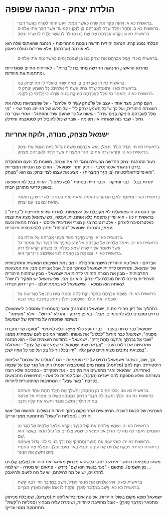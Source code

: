 # הולדת יצחק - הנהגה שפופה

> בראשית כא א: וַיהוָה פָּקַד אֶת שָׂרָה כַּאֲשֶׁר אָמָר; וַיַּעַשׂ יְהוָה לְשָׂרָה כַּאֲשֶׁר דִּבֵּר.  
> בראשית כא ב: וַתַּהַר וַתֵּלֶד שָׂרָה לְאַבְרָהָם בֵּן לִזְקֻנָיו לַמּוֹעֵד אֲשֶׁר דִּבֶּר אֹתוֹ אֱלֹהִים.  
> בראשית כא ג: וַיִּקְרָא אַבְרָהָם אֶת שֶׁם בְּנוֹ הַנּוֹלַד לוֹ אֲשֶׁר יָלְדָה לּוֹ שָׂרָה יִצְחָק.  

הבלתי נמנע קרה: הנהגה יהודית חדשה נובטת מההריסות - הנהגה שהאתוס שלה הוא לא עוצמה (אברהם), אלא שרידות נטולת פאסון.

> בראשית כא ד: וַיָּמָל אַבְרָהָם אֶת יִצְחָק בְּנוֹ בֶּן שְׁמֹנַת יָמִים כַּאֲשֶׁר צִוָּה אֹתוֹ אֱלֹהִים.  

מהרגע הראשון, ההנהגה החדשה מחוייבת ל"ברית" - לאורחות החיים שמגדירות ומתחמות את היהדות.

> בראשית כא ה: וְאַבְרָהָם בֶּן מְאַת שָׁנָה בְּהִוָּלֶד לוֹ אֵת יִצְחָק בְּנוֹ.  
> בראשית כא ו: וַתֹּאמֶר שָׂרָה צְחֹק עָשָׂה לִי אֱלֹהִים: כָּל הַשֹּׁמֵעַ יִצְחַק לִי.  
> בראשית כא ז: וַתֹּאמֶר מִי מִלֵּל לְאַבְרָהָם הֵינִיקָה בָנִים שָׂרָה: כִּי יָלַדְתִּי בֵן לִזְקֻנָיו.  

העם קרוע, מצד אחד - עצב על ש"צְחֹק עָשָׂה לִי אֱלֹהִים" - על שהמציאות נטלה את העוצמה היהודית, ועל כך ש"כָּל הַשֹּׁמֵעַ יִצְחַק לִי" - על הלעג של הגויים.
מצד שני - "מִי מִלֵּל לְאַבְרָהָם הֵינִיקָה בָנִים שָׂרָה" - גאווה על כך שהעם שרד והסתגל - אחרי שבר כה גדול - שבר כזה שאחריו אין תקומה - שבר שיכול להוביל רק לסטגנציה וחידלון.

## ישמאל מְצַחֵק, מנודה, ולוקח אחריות

> בראשית כא ח: וַיִּגְדַּל הַיֶּלֶד וַיִּגָּמַל; וַיַּעַשׂ אַבְרָהָם מִשְׁתֶּה גָדוֹל בְּיוֹם הִגָּמֵל אֶת יִצְחָק.  
> בראשית כא ט: וַתֵּרֶא שָׂרָה אֶת בֶּן הָגָר הַמִּצְרִית אֲשֶׁר יָלְדָה לְאַבְרָהָם מְצַחֵק.  

בעוד ההנהגת יצחק החדשה מבשילה ומגדירה את עצמה, תשומת לב העם מתמקדת בזרם הנהגתי אלטרנטיבי - וותיק יותר.
ישמעאל - הזרם עם הנטיות המצריות והאינדיבידואליסטיות (בֶּן הָגָר הַמִּצְרִית) - מציג את עצמו לצד יצחק: גם הוא "מְצַחֵק".

<history>
יהדות בבל - כבר וותיקה - וכבר חייה בנוחות "ללא פאסון". יהדות בבל לא הושפעה באופן קריטי מחורבן הבית.
</history>


> בראשית כא י: וַתֹּאמֶר לְאַבְרָהָם גָּרֵשׁ הָאָמָה הַזֹּאת וְאֶת בְּנָהּ: כִּי לֹא יִירַשׁ בֶּן הָאָמָה הַזֹּאת עִם בְּנִי עִם יִצְחָק.  

אך ההנהגה הישמעאלית לא מקובלת על העממיות. למרות שהיא מחוייבת ל"ברית" ( בראשית יז כו) - היא עדיין נתפסת כלא אותנטית.
ועכשיו, כשישמעאל מציג את עצמו כאלטרנטיבה ליצחק - אלטרנטיבה בגוון מצרי אינדיבידואליסטי - נוצרת מחאה וכעס עממי, והנהגת ישמעאל "נהדפת" מחוץ ללגיטימציה היהודית.

> בראשית כא יא: וַיֵּרַע הַדָּבָר מְאֹד בְּעֵינֵי אַבְרָהָם עַל אוֹדֹת בְּנוֹ.  
> בראשית כא יב: וַיֹּאמֶר אֱלֹהִים אֶל אַבְרָהָם אַל יֵרַע בְּעֵינֶיךָ עַל הַנַּעַר וְעַל אֲמָתֶךָ כֹּל אֲשֶׁר תֹּאמַר אֵלֶיךָ שָׂרָה שְׁמַע בְּקֹלָהּ: כִּי בְיִצְחָק יִקָּרֵא לְךָ זָרַע.  
> בראשית כא יג: וְגַם אֶת בֶּן הָאָמָה לְגוֹי אֲשִׂימֶנּוּ: כִּי זַרְעֲךָ הוּא.  

אברהם - האליטה היהודית הישנה והחבולה - מבין את חשיבותו המעשית והתרבותית של ישמעאל, ומתייחס לדחיית ישמעאל כמהלך פסול.
אבל אברהם מבין את המציאות התרבותית - מבין את הכורח הזהותי לדחות את ישמעאל - מבין שהזהות היהודית העתידית צריכה להיות מובלת ע"י יצחק.
הוא גם מבין שלישמעאל יש תפקיד ו"נישה" שאותה הוא ממלא - ושישמעאל לא באמת יעלם - רק יידחק הצידה.

> בראשית כא יד: וַיַּשְׁכֵּם אַבְרָהָם בַּבֹּקֶר וַיִּקַּח לֶחֶם וְחֵמַת מַיִם וַיִּתֵּן אֶל הָגָר שָׂם עַל שִׁכְמָהּ וְאֶת הַיֶּלֶד וַיְשַׁלְּחֶהָ; וַתֵּלֶךְ וַתֵּתַע בְּמִדְבַּר בְּאֵר שָׁבַע.  

בתהליך של דיון ציבורי מתוח, ישמעאל (ההנהגה) והגר (העממיות שמסביב לישמעאל) נדחים ומוצגים כלא לגיטימיים. אבל - באופן מרתק - זהו לא "גירוש" - אלא "משימה" - משימה שתפורה על מידותיו של ישמעאל:

ישמעאל כבר נדחה בעבר - כבר הוקע כלא מייצג וכלא לגיטימי: "וַתְּעַנֶּהָ שָׂרַי וַתִּבְרַח מִפָּנֶיהָ".
ישמעאל כבר מורגל "לבלוע" את גאוותו ולשמור אמונים לעם שמסתייג ממנו: "שׁוּבִי אֶל גְּבִרְתֵּךְ וְהִתְעַנִּי תַּחַת יָדֶיהָ".
ישמעאל - בתודעה העצמית שלו - הוא הנהגה שמרגישה את דלות העם - "וְקָרָאת שְׁמוֹ יִשְׁמָעֵאל כִּי שָׁמַע יְהוָה אֶל עָנְיֵךְ" - ומורגלת במציאת נתיבים מציאותיים להגן עליו: "יָדוֹ בַכֹּל וְיַד כֹּל בּוֹ; וְעַל פְּנֵי כָל אֶחָיו יִשְׁכֹּן".

וכך, שוב, כשהגר וישמעאל נדחים על ידי העממיות - הם "נוטלים על שכמם" שליחות היסטורית:
וַיִּקַּח לֶחֶם (מלחמה) וְחֵמַת מַיִם (מוטיבציה זועמת) וַיִּתֵּן אֶל הָגָר שָׂם עַל שִׁכְמָהּ (אחריות).
ישמעאל והגר מחפשים את מקומם - את תפקידם - בסביבה שלא רוצה בעזרתם ושלא מספקת להם ייעדים (מִדְבַּר). אבל למרות כל זאת - החיפושים מתבצעים בקרבת "בְּאֵר שָׁבַע" - המחויבות ההיסטורית ליהדות.

> בראשית כא טו: וַיִּכְלוּ הַמַּיִם מִן הַחֵמֶת; וַתַּשְׁלֵךְ אֶת הַיֶּלֶד תַּחַת אַחַד הַשִּׂיחִם.  
> בראשית כא טז: וַתֵּלֶךְ וַתֵּשֶׁב לָהּ מִנֶּגֶד הַרְחֵק כִּמְטַחֲוֵי קֶשֶׁת כִּי אָמְרָה אַל אֶרְאֶה בְּמוֹת הַיָּלֶד; וַתֵּשֶׁב מִנֶּגֶד וַתִּשָּׂא אֶת קֹלָהּ וַתֵּבְךְּ.  

האנרגיה של הכעס דועכת. החיפושים אחר מקום בתוך היהדות נכשלים. תחושה של יאוש וחידלון.
(סמליות ה"קשת" מתחמקת ממני עדיין).

> בראשית כא יז: וַיִּשְׁמַע אֱלֹהִים אֶת קוֹל הַנַּעַר וַיִּקְרָא מַלְאַךְ אֱלֹהִים אֶל הָגָר מִן הַשָּׁמַיִם וַיֹּאמֶר לָהּ מַה לָּךְ הָגָר; אַל תִּירְאִי כִּי שָׁמַע אֱלֹהִים אֶל קוֹל הַנַּעַר בַּאֲשֶׁר הוּא שָׁם.  
> בראשית כא יח: קוּמִי שְׂאִי אֶת הַנַּעַר וְהַחֲזִיקִי אֶת יָדֵךְ בּוֹ: כִּי לְגוֹי גָּדוֹל אֲשִׂימֶנּוּ.  
> בראשית כא יט: וַיִּפְקַח אֱלֹהִים אֶת עֵינֶיהָ וַתֵּרֶא בְּאֵר מָיִם; וַתֵּלֶךְ וַתְּמַלֵּא אֶת הַחֵמֶת מַיִם וַתַּשְׁקְ אֶת הַנָּעַר.  

משהו במציאות רוחש - אירוע דרמטי כלשהוא מבחוץ מאתגר את היהדות (מַלְאַךְ אֱלֹהִים … מִן הַשָּׁמַיִם).
פתאום - "נַּעַר בַּאֲשֶׁר הוּא שָׁם" נדרש - פתאום יש מטרה - יש למה להתגיים, יש על מה להילחם, יש על מה לזעום ולהיאבק.

> בראשית כא כ: וַיְהִי אֱלֹהִים אֶת הַנַּעַר וַיִּגְדָּל; וַיֵּשֶׁב בַּמִּדְבָּר וַיְהִי רֹבֶה קַשָּׁת.  
> בראשית כא כא: וַיֵּשֶׁב בְּמִדְבַּר פָּארָן; וַתִּקַּח לוֹ אִמּוֹ אִשָּׁה מֵאֶרֶץ מִצְרָיִם.  

ישמעאל מוצא מקום בשולי היהדות.
אליטה אינדיבידואליסטית (מִצְרָיִם), שסובלת מניתוק מתפאר (מִדְבַּר פָּארָן) - אבל מחוייבת ליהדות, ושומרת עליה מבחוץ (סמליות ה"קשת" מתחמקת ממני עדיין).
